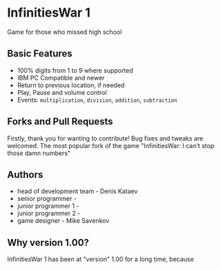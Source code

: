 # InfinitiesWar 1

Game for those who missed high school

## Basic Features

* 100% digits from 1 to 9 where supported
* IBM PC Compatible and newer
* Return to previous location, if needed
* Play, Pause and volume control
* Events: `multiplication`, `division`, `addition`, `subtraction`

## Forks and Pull Requests

Firstly, thank you for wanting to contribute! Bug fixes and tweaks are welcomed.
The most popular fork of the game "InfinitiesWar: I can't stop those damn numbers"

## Authors

* head of development team - Denis Kataev
* senior programmer -
* junior programmer 1 -
* junior programmer 2 -
* game designer - Mike Savenkov

## Why version 1.00?

InfinitiesWar 1 has been at "version" 1.00 for a long time, because
